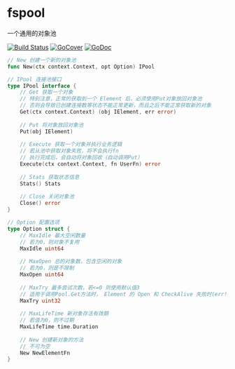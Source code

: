 # fspool
一个通用的对象池

[![Build Status](https://travis-ci.org/fsgo/fspool.png?branch=master)](https://travis-ci.org/fsgo/fspool)
[![GoCover](https://gocover.io/_badge/github.com/fsgo/fspool?status.svg)](https://gocover.io/github.com/fsgo/fspool)
[![GoDoc](https://godoc.org/github.com/fsgo/fspool?status.svg)](https://godoc.org/github.com/fsgo/fspool)


```go
// New 创建一个新的对象池
func New(ctx context.Context, opt Option) IPool 
```

```go
// IPool 连接池接口
type IPool interface {
    // Get 获取一个对象
    // 特别注意，正常的获取到一个 Element 后，必须使用Put对象放回对象池
    // 否则会导致已创建连接数等状态不能正常更新，而且之后不能正常获取新的对象
    Get(ctx context.Context) (obj IElement, err error)
    
    // Put 将对象放回对象池
    Put(obj IElement)
    
    // Execute 获取一个对象并执行业务逻辑
    // 若从池中获取对象失败，将不会执行fn
    // 执行完成后，会自动将对象回收（自动调用Put）
    Execute(ctx context.Context, fn UserFn) error
    
    // Stats 获取状态信息
    Stats() Stats
    
    // Close 关闭对象池
    Close() error
}

```

```go
// Option 配置选项
type Option struct {
    // MaxIdle 最大空闲数量
    // 若为0，则对象不复用
    MaxIdle uint64
    
    // MaxOpen 总的对象数，包含空闲的对象
    // 若为0，则是不限制
    MaxOpen uint64
    
    // MaxTry 最多尝试次数，若<=0 则使用默认值3
    // 适用于调用Pool.Get方法时， Element 的 Open 和 CheckAlive 失败时(err!=nil)
    MaxTry uint32
    
    // MaxLifeTime 新对象存活有效期
    // 若值为0，则不过期
    MaxLifeTime time.Duration
    
    // New 创建新对象的方法
    // 不可为空
    New NewElementFn
}
```